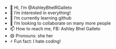 - 👋 Hi, I’m @AshleyBhelRGalleto
- 👀 I’m interested in everything!
- 🌱 I’m currently learning github
- 💞️ I’m looking to collaborate on many more people
- 📫 How to reach me, FB: Ashley Bhel Galleto
- 😄 Pronouns: she her
- ⚡ Fun fact: I hate coding!

<!---
AshleyBhelRGalleto/AshleyBhelRGalleto is a ✨ special ✨ repository because its `README.md` (this file) appears on your GitHub profile.
You can click the Preview link to take a look at your changes.
--->
